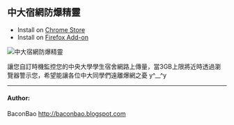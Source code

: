 中大宿網防爆精靈
---------------------------------------
 - Install on [Chrome Store](https://chrome.google.com/webstore/detail/eogcoeaplomkkmobbhhkpjonelgijiki)
 - Install on [Firefox Add-on](https://addons.mozilla.org/firefox/addon/中央大學宿網防爆精靈/)

![中大宿網防爆精靈](https://lh4.googleusercontent.com/4wmOJTzQGMZQTUJdzzFbOJ6KwfUfBMRieWuE_vW-sC1uUtToXBqO23jruhS-JeVATwC3chMLAQ=s100-h100-e365-rw)

讓您自訂時機監控您的中央大學學生宿舍網路上傳量，當3GB上限將近時透過瀏覽器警示您，希望能讓各位中大同學們遠離爆網之憂 y^__^y

---------------------------------------
#### Author: ####
BaconBao <http://baconbao.blogspot.com>